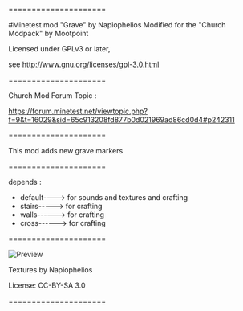 =====================

#Minetest mod "Grave" by Napiophelios
Modified for  the "Church Modpack" by Mootpoint

Licensed under GPLv3 or later,

see http://www.gnu.org/licenses/gpl-3.0.html

=====================

Church Mod Forum Topic :

https://forum.minetest.net/viewtopic.php?f=9&t=16029&sid=65c913208fd877b0d021969ad86cd0d4#p242311


=====================

This mod adds new grave markers

=====================

depends :

- default----> for sounds and textures and crafting
- stairs-----> for crafting
- walls------> for crafting
- cross------> for crafting

=====================

![Preview](https://raw.githubusercontent.com/Napiophelios/church/master/church_cross/screenshot.png)

Textures by Napiophelios

License: CC-BY-SA 3.0

=====================
